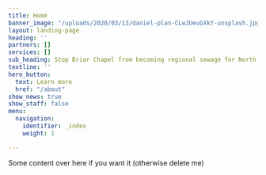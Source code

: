 ```yaml
---
title: Home
banner_image: "/uploads/2020/03/13/daniel-plan-CLwJUeuGXkY-unsplash.jpg"
layout: landing-page
heading: ''
partners: []
services: []
sub_heading: Stop Briar Chapel from becoming regional sewage for North Chatham
textline: ''
hero_button:
  text: Learn more
  href: "/about"
show_news: true
show_staff: false
menu:
  navigation:
    identifier: _index
    weight: 1

---
```

Some content over here if you want it (otherwise delete me)